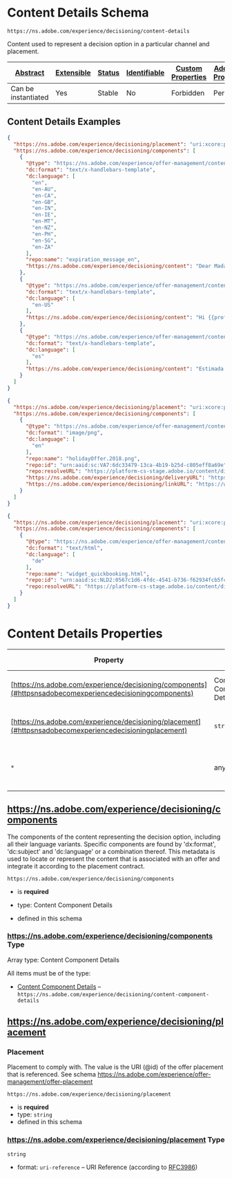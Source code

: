 
# Content Details Schema

```
https://ns.adobe.com/experience/decisioning/content-details
```

Content used to represent a decision option in a particular channel and placement.

| [Abstract](../../../../abstract.md) | [Extensible](../../../../extensions.md) | [Status](../../../../status.md) | [Identifiable](../../../../id.md) | [Custom Properties](../../../../extensions.md) | [Additional Properties](../../../../extensions.md) | Defined In |
|-------------------------------------|-----------------------------------------|---------------------------------|-----------------------------------|------------------------------------------------|----------------------------------------------------|------------|
| Can be instantiated | Yes | Stable | No | Forbidden | Permitted | [adobe/experience/decisioning/content-details.schema.json](adobe/experience/decisioning/content-details.schema.json) |

## Content Details Examples

```json
{
  "https://ns.adobe.com/experience/decisioning/placement": "uri:xcore:placement-0001",
  "https://ns.adobe.com/experience/decisioning/components": [
    {
      "@type": "https://ns.adobe.com/experience/offer-management/content-component-text-template",
      "dc:format": "text/x-handlebars-template",
      "dc:language": [
        "en",
        "en-AU",
        "en-CA",
        "en-GB",
        "en-IN",
        "en-IE",
        "en-MT",
        "en-NZ",
        "en-PH",
        "en-SG",
        "en-ZA"
      ],
      "repo:name": "expiration_message_en",
      "https://ns.adobe.com/experience/decisioning/content": "Dear Madam {{profile.person.lastName}}, the offer expires on 12/6/2018"
    },
    {
      "@type": "https://ns.adobe.com/experience/offer-management/content-component-text-template",
      "dc:format": "text/x-handlebars-template",
      "dc:language": [
        "en-US"
      ],
      "https://ns.adobe.com/experience/decisioning/content": "Hi {{profile.person.firstName}}, your offer expires on 6/12/2018"
    },
    {
      "@type": "https://ns.adobe.com/experience/offer-management/content-component-text-template",
      "dc:format": "text/x-handlebars-template",
      "dc:language": [
        "es"
      ],
      "https://ns.adobe.com/experience/decisioning/content": "Estimada señora {{profile.person.lastName}}: La oferta vence el 12/6/2018"
    }
  ]
}
```

```json
{
  "https://ns.adobe.com/experience/decisioning/placement": "uri:xcore:placement-0002",
  "https://ns.adobe.com/experience/decisioning/components": [
    {
      "@type": "https://ns.adobe.com/experience/offer-management/content-component-imagelink",
      "dc:format": "image/png",
      "dc:language": [
        "en"
      ],
      "repo:name": "holidayOffer.2018.png",
      "repo:id": "urn:aaid:sc:VA7:6dc33479-13ca-4b19-b25d-c805eff8a69e",
      "repo:resolveURL": "https://platform-cs-stage.adobe.io/content/directory/resolve?asset_id=&quot;urn:aaid:sc:VA7:6dc33479-13ca-4b19-b25d-c805eff8a69e&quot;",
      "https://ns.adobe.com/experience/decisioning/deliveryURL": "https://www.mycompany.com/product?trackId=12345",
      "https://ns.adobe.com/experience/decisioning/linkURL": "https://www.mycompany.com/product?trackId=12345"
    }
  ]
}
```

```json
{
  "https://ns.adobe.com/experience/decisioning/placement": "uri:xcore:placement-0003",
  "https://ns.adobe.com/experience/decisioning/components": [
    {
      "@type": "https://ns.adobe.com/experience/offer-management/content-component-html",
      "dc:format": "text/html",
      "dc:language": [
        "de"
      ],
      "repo:name": "widget_quickbooking.html",
      "repo:id": "urn:aaid:sc:NLD2:0567c1d6-4fdc-4541-b736-f62934fcb5fc",
      "repo:resolveURL": "https://platform-cs-stage.adobe.io/content/directory/resolve?asset_id=&quot;urn:aaid:sc:NLD2:0567c1d6-4fdc-4541-b736-f62934fcb5fc&quot;"
    }
  ]
}
```


# Content Details Properties

| Property | Type | Required | Defined by |
|----------|------|----------|------------|
| [https://ns.adobe.com/experience/decisioning/components](#httpsnsadobecomexperiencedecisioningcomponents) | Content Component Details | **Required** | Content Details (this schema) |
| [https://ns.adobe.com/experience/decisioning/placement](#httpsnsadobecomexperiencedecisioningplacement) | `string` | **Required** | Content Details (this schema) |
| `*` | any | Additional | this schema *allows* additional properties |

## https://ns.adobe.com/experience/decisioning/components

The components of the content representing the decision option, including all their language variants. Specific components are found by 'dx:format', 'dc:subject' and 'dc:language' or a combination thereof. This metadata is used to locate or represent the content that is associated with an offer and integrate it according to the placement contract.

`https://ns.adobe.com/experience/decisioning/components`
* is **required**
* type: Content Component Details

* defined in this schema

### https://ns.adobe.com/experience/decisioning/components Type


Array type: Content Component Details

All items must be of the type:
* [Content Component Details](content-component-details.schema.md) – `https://ns.adobe.com/experience/decisioning/content-component-details`








## https://ns.adobe.com/experience/decisioning/placement
### Placement

Placement to comply with. The value is the URI (@id) of the offer placement that is referenced. See schema https://ns.adobe.com/experience/offer-management/offer-placement

`https://ns.adobe.com/experience/decisioning/placement`
* is **required**
* type: `string`
* defined in this schema

### https://ns.adobe.com/experience/decisioning/placement Type


`string`
* format: `uri-reference` – URI Reference (according to [RFC3986](https://tools.ietf.org/html/rfc3986))





